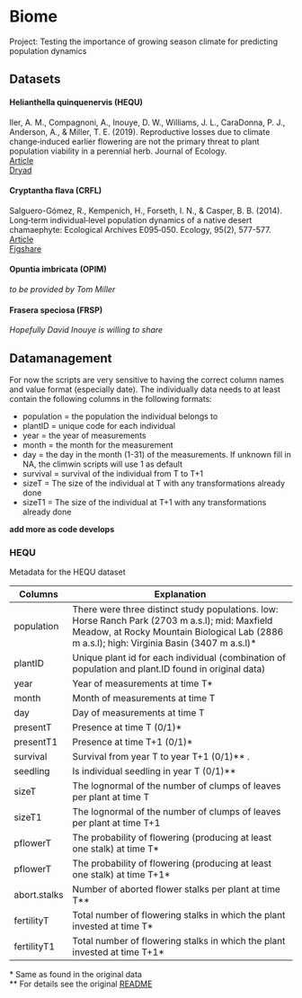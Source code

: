 # Biome

Project: Testing the importance of growing season climate for predicting population dynamics

## Datasets

#### Helianthella quinquenervis (**HEQU**)
   Iler, A. M., Compagnoni, A., Inouye, D. W., Williams, J. L., CaraDonna, P. J., Anderson, A., & Miller, T. E. (2019). Reproductive losses due to climate change‐induced earlier flowering are not the primary threat to plant population viability in a perennial herb. Journal of Ecology.  
   [Article](https://doi.org/10.1111/1365-2745.13146)  
   [Dryad](https://doi.org/10.5061/dryad.863c8sk)

#### Cryptantha flava (**CRFL**)
   Salguero-Gómez, R., Kempenich, H., Forseth, I. N., & Casper, B. B. (2014). Long‐term individual‐level population dynamics of a native desert chamaephyte: Ecological Archives E095‐050. Ecology, 95(2), 577-577.  
   [Article](https://doi.org/10.1890/13-1256.1)  
   [Figshare](https://doi.org/10.6084/m9.figshare.c.3306537.v1)

#### Opuntia imbricata (**OPIM**)
   _to be provided by Tom Miller_
   
#### Frasera speciosa (**FRSP**)
   _Hopefully David Inouye is willing to share_
   
## Datamanagement

For now the scripts are very sensitive to having the correct column names and value format (especially date). The individually data needs to at least contain the following columns in the following formats:  
* population = the population the individual belongs to
* plantID = unique code for each individual
* year = the year of measurements
* month = the month for the measurement
* day = the day in the month (1-31) of the measurements. If unknown fill in NA, the climwin scripts will use 1 as default
* survival = survival of the individual from T to T+1
* sizeT = The size of the individual at T with any transformations already done
* sizeT1 = The size of the individual at T+1 with any transformations already done

**add more as code develops**


### HEQU
Metadata for the HEQU dataset

|Columns    |Explanation  |
|---------  |-------------|
|population | There were three distinct study populations. low: Horse Ranch Park (2703 m a.s.l); mid: Maxfield Meadow, at Rocky Mountain Biological Lab (2886 m a.s.l); high: Virginia Basin (3407 m a.s.l)\* |
|plantID    | Unique plant id for each individual (combination of population and plant.ID found in original data)|
|year       | Year of measurements at time T\*|
|month      | Month of measurements at time T|
|day        | Day of measurements at time T|
|presentT   | Presence at time T (0/1)\*|
|presentT1  | Presence at time T+1 (0/1)\*|
|survival   | Survival from year T to year T+1 (0/1)\** . |
|seedling   | Is individual seedling in year T (0/1)\** |
|sizeT      | The lognormal of the number of clumps of leaves per plant at time T |
|sizeT1     | The lognormal of the number of clumps of leaves per plant at time T+1 |
|pflowerT   | The probability of flowering (producing at least one stalk) at time T\* |
|pflowerT   | The probability of flowering (producing at least one stalk) at time T+1\* |
|abort.stalks | Number of aborted flower stalks per plant at time T\** |
|fertilityT | Total number of flowering stalks in which the plant invested at time T\*|
|fertilityT1 | Total number of flowering stalks in which the plant invested at time T+1\*| 

\* Same as found in the original data  
\** For details see the original [README](https://doi.org/10.5061/dryad.863c8sk)
